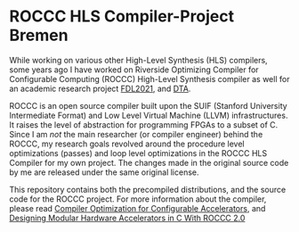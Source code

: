 # ROCCC HLS Compiler-Project Bremen

While working on various other High-Level Synthesis (HLS) compilers, some years ago I have worked on Riverside Optimizing Compiler for Configurable Computing (ROCCC) High-Level Synthesis compiler as well for an academic research project [FDL2021](https://babarzkhan.github.io/publication/2021-09-09-FDL2021), and [DTA](https://babarzkhan.github.io/publication/2018-03-25). 

ROCCC is an open source compiler built upon the SUIF (Stanford University Intermediate Format) and Low Level Virtual Machine (LLVM) infrastructures. It raises the level of abstraction for programming FPGAs to a subset of C. Since I am *not* the main researcher (or compiler engineer) behind the ROCCC, my research goals revolved around the procedure level optimizations (passes) and loop level optimizations in the ROCCC HLS Compiler for my own project. The changes made in the original source code by me are released under the same original license.

This repository contains both the precompiled distributions, and the source code for the ROCCC project. For more information about the compiler, please read [Compiler Optimization for Configurable Accelerators](http://alumni.cs.ucr.edu/~zguo/papers/ODES2005.pdf), and [Designing Modular Hardware Accelerators in C
With ROCCC 2.0](https://courses.cs.washington.edu/courses/cse591n/10sp/Papers/FCCM-2010.pdf)


